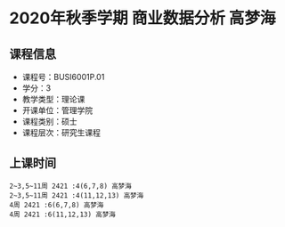 # 2020年秋季学期 商业数据分析 高梦海






## 课程信息

- 课程号：BUSI6001P.01
- 学分：3
- 教学类型：理论课
- 开课单位：管理学院
- 课程类别：硕士
- 课程层次：研究生课程

## 上课时间

```
2~3,5~11周 2421 :4(6,7,8) 高梦海
2~3,5~11周 2421 :4(11,12,13) 高梦海
4周 2421 :6(6,7,8) 高梦海
4周 2421 :6(11,12,13) 高梦海
```

